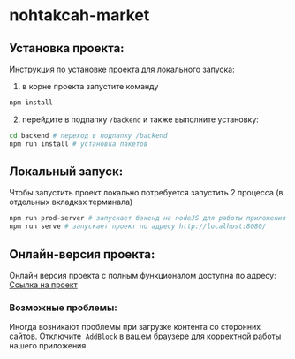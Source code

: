 # nohtakcah-market

## Установка проекта:

Инструкция по установке проекта для локального запуска:
1. в корне проекта запустите команду

```bash
npm install
```
2. перейдите в подпапку `/backend` и также выполните установку:
```bash
cd backend # переход в подпапку /backend
npm run install # установка пакетов
```

## Локальный запуск:

Чтобы запустить проект локально потребуется запустить 2 процесса (в отдельных вкладках терминала)
``` bash
npm run prod-server # запускает бэкенд на nodeJS для работы приложения
npm run serve # запускает проект по адресу http://localhost:8080/
```

## Онлайн-версия проекта:

Онлайн версия проекта с полным функционалом доступна по адресу:
[Ссылка на проект](https://shishovka.github.io/nohtakcah-market/)

### Возможные проблемы:

Иногда возникают проблемы при загрузке контента со сторонних сайтов. Отключите  `AddBlock` в вашем браузере для корректной работы нашего приложения.
